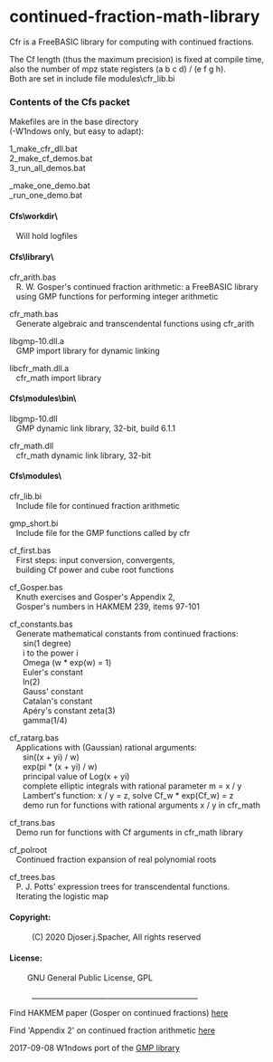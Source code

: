 # continued-fraction-math-library
Cfr is a FreeBASIC library for computing with continued fractions.  
  
  
The Cf length (thus the maximum precision) is fixed at compile time,  
also the number of mpz state registers (a b c d) / (e f g h).  
Both are set in include file modules\cfr_lib.bi  
  
  
### Contents of the Cfs packet
  
  
Makefiles are in the base directory  
(-W1ndows only, but easy to adapt):  
  
1_make_cfr_dll.bat  
2_make_cf_demos.bat  
3_run_all_demos.bat  
  
_make_one_demo.bat  
_run_one_demo.bat  
  
  
#### Cfs\workdir\  
   Will hold logfiles  
  
  
#### Cfs\library\  
  
cfr_arith.bas  
   R. W. Gosper's continued fraction arithmetic: a FreeBASIC library  
   using GMP functions for performing integer arithmetic  
  
cfr_math.bas  
   Generate algebraic and transcendental functions using cfr_arith  
  
libgmp-10.dll.a  
   GMP import library for dynamic linking  
  
libcfr_math.dll.a  
   cfr_math import library  
  
  
#### Cfs\modules\bin\  
  
libgmp-10.dll  
   GMP dynamic link library, 32-bit, build 6.1.1  
  
cfr_math.dll  
   cfr_math dynamic link library, 32-bit  
  
#### Cfs\modules\  
  
cfr_lib.bi  
   Include file for continued fraction arithmetic  
  
gmp_short.bi  
   Include file for the GMP functions called by cfr  
  
cf_first.bas  
   First steps: input conversion, convergents,  
   building Cf power and cube root functions  
  
cf_Gosper.bas  
   Knuth exercises and Gosper's Appendix 2,  
   Gosper's numbers in HAKMEM 239, items 97-101  
  
cf_constants.bas  
   Generate mathematical constants from continued fractions:  
      sin(1 degree)  
      i to the power i  
      Omega (w * exp(w) = 1)  
      Euler's constant  
      ln(2)  
      Gauss' constant  
      Catalan's constant  
      Apéry's constant zeta(3)  
      gamma(1/4)  
  
cf_ratarg.bas  
   Applications with (Gaussian) rational arguments:  
      sin((x + yi) / w)  
      exp(pi * (x + yi) / w)  
      principal value of Log(x + yi)  
      complete elliptic integrals with rational parameter m = x / y  
      Lambert's function: x / y = z, solve Cf_w * exp(Cf_w) = z  
      demo run for functions with rational arguments x / y in cfr_math  
  
cf_trans.bas  
   Demo run for functions with Cf arguments in cfr_math library  
  
cf_polroot  
   Continued fraction expansion of real polynomial roots  
  
cf_trees.bas  
   P. J. Potts' expression trees for transcendental functions.  
   Iterating the logistic map  
  
  
#### Copyright:  
          (C) 2020 Djoser.j.Spacher, All rights reserved  
  
#### License:  
          GNU General Public License, GPL  
  
          ______________________________________________  
  
Find HAKMEM paper (Gosper on continued fractions) [here](https://perl.plover.com/classes/cftalk/INFO/hakmem.html)  
  
Find 'Appendix 2' on continued fraction arithmetic [here](https://perl.plover.com/classes/cftalk/INFO/gosper.txt)  
  
2017-09-08 W1ndows port of the [GMP library](https://sourceforge.net/projects/mingw/files/MinGW/Base/gmp/gmp-6.1.2/)  
